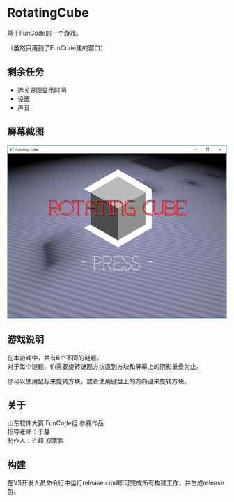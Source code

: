 # RotatingCube
基于FunCode的一个游戏。

（虽然只用到了FunCode建的窗口）

## 剩余任务

* 选关界面显示时间
* 设置
* 声音


## 屏幕截图
![Screenshot](screenshot.png)

## 游戏说明

在本游戏中，共有6个不同的谜题。  
对于每个谜题，你需要旋转谜题方块直到方块和屏幕上的阴影重叠为止。  

你可以使用鼠标来旋转方块，或者使用键盘上的方向键来旋转方块。  

## 关于
山东软件大赛 FunCode组 参赛作品  
指导老师：于静  
制作人：许超 郑家鹏  

## 构建
在VS开发人员命令行中运行release.cmd即可完成所有构建工作，并生成release包。

